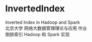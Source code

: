 # InvertedIndex
Inverted Index in Hadoop and Spark</br>
北京大学 网络大数据管理理论与应用 作业</br>
倒排索引 Hadoop 和 Spark 实现
